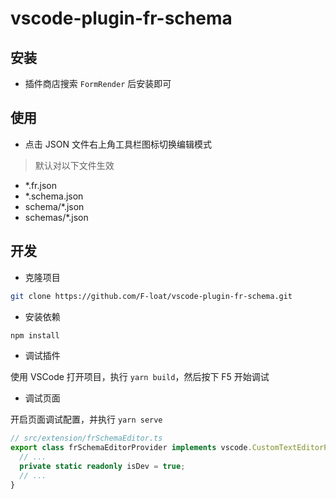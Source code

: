 # vscode-plugin-fr-schema

## 安装

* 插件商店搜索 `FormRender` 后安装即可

## 使用

* 点击 JSON 文件右上角工具栏图标切换编辑模式

> 默认对以下文件生效

  - *.fr.json
  - *.schema.json
  - schema/*.json
  - schemas/*.json

## 开发

* 克隆项目

``` sh
git clone https://github.com/F-loat/vscode-plugin-fr-schema.git
```

* 安装依赖

``` sh
npm install
```

* 调试插件

使用 VSCode 打开项目，执行 `yarn build`，然后按下 F5 开始调试

* 调试页面

开启页面调试配置，并执行 `yarn serve`

``` ts
// src/extension/frSchemaEditor.ts
export class frSchemaEditorProvider implements vscode.CustomTextEditorProvider {
  // ...
  private static readonly isDev = true;
  // ...
}
```
